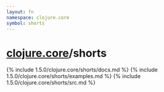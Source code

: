 ```yaml
---
layout: fn
namespace: clojure.core
symbol: shorts
---
```


# [clojure.core](../)/shorts

{% include 1.5.0/clojure.core/shorts/docs.md %}
{% include 1.5.0/clojure.core/shorts/examples.md %}
{% include 1.5.0/clojure.core/shorts/src.md %}

